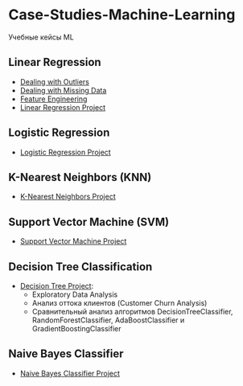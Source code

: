 # Case-Studies-Machine-Learning
Учебные кейсы ML

## Linear Regression
- [Dealing with Outliers](https://github.com/Advantl/Case-Studies-Machine-Learning/blob/main/ml_linear_regression_outliers.ipynb)
- [Dealing with Missing Data](https://github.com/Advantl/Case-Studies-Machine-Learning/blob/main/ml_linear_regression_missing_data.ipynb)
- [Feature Engineering](https://github.com/Advantl/Case-Studies-Machine-Learning/blob/main/ml_linear_regression_feature_engineering.ipynb)
- [Linear Regression Project](https://github.com/Advantl/Case-Studies-Machine-Learning/blob/main/ml_linear_regression_project.ipynb)  

## Logistic Regression
- [Logistic Regression Project](https://github.com/Advantl/Case-Studies-Machine-Learning/blob/main/ml_%20logistic_regression_project.ipynb)  

## K-Nearest Neighbors (KNN)  
- [K-Nearest Neighbors Project](https://github.com/Advantl/Case-Studies-Machine-Learning/blob/main/ml_knn.ipynb)  

## Support Vector Machine (SVM)  
- [Support Vector Machine Project](https://github.com/Advantl/Case-Studies-Machine-Learning/blob/main/ml_svm.ipynb)  

## Decision Tree Classification  
- [Decision Tree Project](https://github.com/Advantl/Case-Studies-Machine-Learning/blob/main/ml_decision_tree_classification.ipynb):  
  - Exploratory Data Analysis  
  - Анализ оттока клиентов (Customer Churn Analysis)  
  - Cравнительный анализ алгоритмов DecisionTreeClassifier, RandomForestClassifier, AdaBoostClassifier и GradientBoostingClassifier
 
## Naive Bayes Classifier  
- [Naive Bayes Classifier Project](https://github.com/Advantl/Case-Studies-Machine-Learning/blob/main/ml_naive_bayes_classifier.ipynb)  
